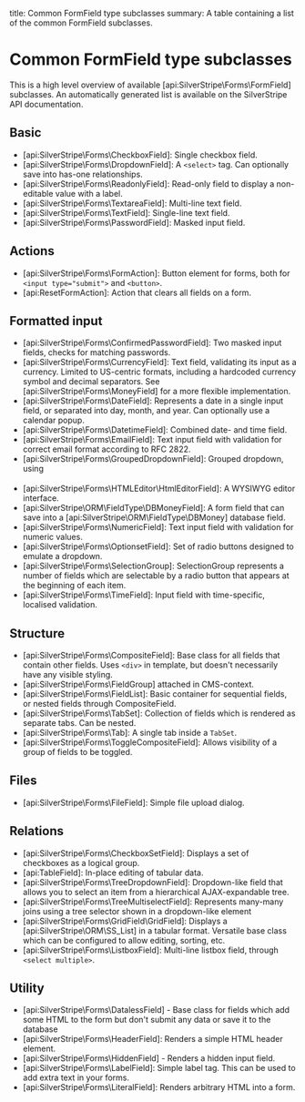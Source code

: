 title: Common FormField type subclasses
summary: A table containing a list of the common FormField subclasses.

# Common FormField type subclasses

This is a high level overview of available [api:SilverStripe\Forms\FormField] subclasses. An automatically generated list is available 
on the SilverStripe API documentation.

## Basic

 * [api:SilverStripe\Forms\CheckboxField]: Single checkbox field.
 * [api:SilverStripe\Forms\DropdownField]: A `<select>` tag. Can optionally save into has-one relationships.
 * [api:SilverStripe\Forms\ReadonlyField]: Read-only field to display a non-editable value with a label.
 * [api:SilverStripe\Forms\TextareaField]: Multi-line text field.
 * [api:SilverStripe\Forms\TextField]: Single-line text field.
 * [api:SilverStripe\Forms\PasswordField]: Masked input field.

## Actions

 * [api:SilverStripe\Forms\FormAction]: Button element for forms, both for `<input type="submit">` and `<button>`.
 * [api:ResetFormAction]: Action that clears all fields on a form.

## Formatted input

 * [api:SilverStripe\Forms\ConfirmedPasswordField]: Two masked input fields, checks for matching passwords.
 * [api:SilverStripe\Forms\CurrencyField]: Text field, validating its input as a currency. Limited to US-centric formats, including a hardcoded currency symbol and decimal separators. 
 See [api:SilverStripe\Forms\MoneyField] for a more flexible implementation.
 * [api:SilverStripe\Forms\DateField]: Represents a date in a single input field, or separated into day, month, and year. Can optionally use a calendar popup.
 * [api:SilverStripe\Forms\DatetimeField]: Combined date- and time field.
 * [api:SilverStripe\Forms\EmailField]: Text input field with validation for correct email format according to RFC 2822.
 * [api:SilverStripe\Forms\GroupedDropdownField]: Grouped dropdown, using <optgroup> tags.
 * [api:SilverStripe\Forms\HTMLEditor\HtmlEditorField]: A WYSIWYG editor interface.
 * [api:SilverStripe\ORM\FieldType\DBMoneyField]: A form field that can save into a [api:SilverStripe\ORM\FieldType\DBMoney] database field.
 * [api:SilverStripe\Forms\NumericField]: Text input field with validation for numeric values.
 * [api:SilverStripe\Forms\OptionsetField]: Set of radio buttons designed to emulate a dropdown.
 * [api:SilverStripe\Forms\SelectionGroup]: SelectionGroup represents a number of fields which are selectable by a radio button that appears at the beginning of each item.
 * [api:SilverStripe\Forms\TimeField]: Input field with time-specific, localised validation.

## Structure

 * [api:SilverStripe\Forms\CompositeField]: Base class for all fields that contain other fields. Uses `<div>` in template, but
doesn't necessarily have any visible styling.
 * [api:SilverStripe\Forms\FieldGroup] attached in CMS-context.
 * [api:SilverStripe\Forms\FieldList]: Basic container for sequential fields, or nested fields through CompositeField.
 * [api:SilverStripe\Forms\TabSet]: Collection of fields which is rendered as separate tabs. Can be nested.
 * [api:SilverStripe\Forms\Tab]: A single tab inside a `TabSet`.
 * [api:SilverStripe\Forms\ToggleCompositeField]: Allows visibility of a group of fields to be toggled.

## Files

 * [api:SilverStripe\Forms\FileField]: Simple file upload dialog.

## Relations

 * [api:SilverStripe\Forms\CheckboxSetField]: Displays a set of checkboxes as a logical group.
 * [api:TableField]: In-place editing of tabular data.
 * [api:SilverStripe\Forms\TreeDropdownField]: Dropdown-like field that allows you to select an item from a hierarchical AJAX-expandable tree.
 * [api:SilverStripe\Forms\TreeMultiselectField]: Represents many-many joins using a tree selector shown in a dropdown-like element
 * [api:SilverStripe\Forms\GridField\GridField]: Displays a [api:SilverStripe\ORM\SS_List] in a tabular format. Versatile base class which can be configured to allow editing, sorting, etc.
 * [api:SilverStripe\Forms\ListboxField]: Multi-line listbox field, through `<select multiple>`.


## Utility

 * [api:SilverStripe\Forms\DatalessField] - Base class for fields which add some HTML to the form but don't submit any data or
save it to the database
 * [api:SilverStripe\Forms\HeaderField]: Renders a simple HTML header element.
 * [api:SilverStripe\Forms\HiddenField] - Renders a hidden input field.
 * [api:SilverStripe\Forms\LabelField]: Simple label tag. This can be used to add extra text in your forms.
 * [api:SilverStripe\Forms\LiteralField]: Renders arbitrary HTML into a form.

